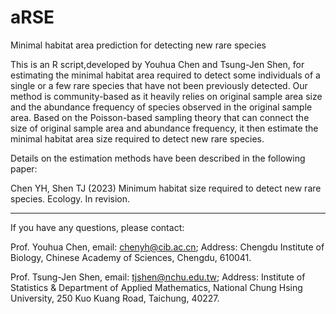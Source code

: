 # aRSE
Minimal habitat area prediction for detecting new rare species



This is an R script,developed by Youhua Chen and Tsung-Jen Shen, for estimating the minimal habitat area required to detect some individuals of a single or a few rare species that have not been previously detected.
Our method is community-based as it heavily relies on original sample area size and the abundance frequency of species observed in the original sample area. 
Based on the Poisson-based sampling theory that can connect the size of original sample area and abundance frequency, it then estimate the minimal habitat area size required to detect
new rare species. 

Details on the estimation methods have been described in the following paper:

Chen YH, Shen TJ (2023) Minimum habitat size required to detect new rare species. Ecology. In revision.

-------------------------------------------------------------------------------


If you have any questions, please contact:


Prof. Youhua Chen, email: chenyh@cib.ac.cn;
Address: Chengdu Institute of Biology, Chinese Academy of Sciences, Chengdu, 610041.


Prof. Tsung-Jen Shen, email: tjshen@nchu.edu.tw;
Address: Institute of Statistics & Department of Applied Mathematics, National Chung Hsing University, 250 Kuo Kuang Road, Taichung, 40227.
